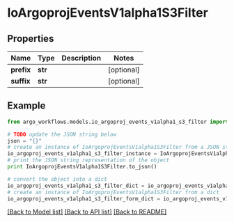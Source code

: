 # IoArgoprojEventsV1alpha1S3Filter


## Properties

Name | Type | Description | Notes
------------ | ------------- | ------------- | -------------
**prefix** | **str** |  | [optional] 
**suffix** | **str** |  | [optional] 

## Example

```python
from argo_workflows.models.io_argoproj_events_v1alpha1_s3_filter import IoArgoprojEventsV1alpha1S3Filter

# TODO update the JSON string below
json = "{}"
# create an instance of IoArgoprojEventsV1alpha1S3Filter from a JSON string
io_argoproj_events_v1alpha1_s3_filter_instance = IoArgoprojEventsV1alpha1S3Filter.from_json(json)
# print the JSON string representation of the object
print IoArgoprojEventsV1alpha1S3Filter.to_json()

# convert the object into a dict
io_argoproj_events_v1alpha1_s3_filter_dict = io_argoproj_events_v1alpha1_s3_filter_instance.to_dict()
# create an instance of IoArgoprojEventsV1alpha1S3Filter from a dict
io_argoproj_events_v1alpha1_s3_filter_form_dict = io_argoproj_events_v1alpha1_s3_filter.from_dict(io_argoproj_events_v1alpha1_s3_filter_dict)
```
[[Back to Model list]](../README.md#documentation-for-models) [[Back to API list]](../README.md#documentation-for-api-endpoints) [[Back to README]](../README.md)


